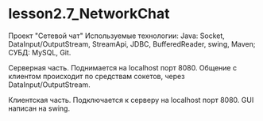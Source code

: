 # lesson2.7_NetworkChat
Проект "Сетевой чат"
Используемые технологии:
Java: Socket, DataInput/OutputStream, StreamApi, JDBC, BufferedReader, swing, Maven;
СУБД: MySQL,
Git.

Серверная часть.
Поднимается на localhost порт 8080.
Общение с клиентом происходит по средствам сокетов, через DataInput/OutputStream.

Клиентская часть.
Подключается к серверу на localhost порт 8080. GUI написан на swing.
